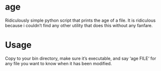 age
===

Ridiculously simple python script that prints the age of a file.  It
is ridiculous because i couldn’t find any other utility that does
this without any fanfare.

Usage
==

Copy to your bin directory, make sure it’s executable, and say ‘age
FILE‘ for any file you want to know when it has been modified.
